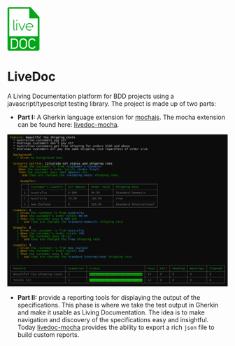 ![logo](artwork/logo-small.png)
# LiveDoc

A Living Documentation platform for BDD projects using a javascript/typescript testing library. The project is made up of two parts:

* __Part I:__ A Gherkin language extension for [mochajs](mochajs.org). The mocha extension can be found here: [livedoc-mocha](packages/livedoc-mocha#readme).

![Mocha Test Result](packages/livedoc-mocha/docs/images/livedoc-spec-default.PNG)

* __Part II:__ provide a reporting tools for displaying the output of the specifications. This phase is where we take the test output in Gherkin and make it usable as Living Documentation. The idea is to make navigation and discovery of the specifications easy and insightful. Today [livedoc-mocha](packages/livedoc-mocha/docs/JSON-Reporter.md) provides the ability to export a rich `json` file to build custom reports.
